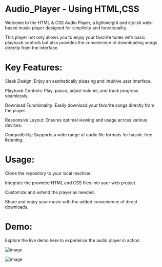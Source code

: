 # Audio_Player - Using HTML,CSS
Welcome to the HTML & CSS Audio Player, a lightweight and stylish web-based music player designed for simplicity and functionality. 

This player not only allows you to enjoy your favorite tunes with basic playback controls but also provides the convenience of downloading songs directly from the interface.

# Key Features:

Sleek Design: Enjoy an aesthetically pleasing and intuitive user interface.

Playback Controls: Play, pause, adjust volume, and track progress seamlessly.

Download Functionality: Easily download your favorite songs directly from the player.

Responsive Layout: Ensures optimal viewing and usage across various devices.

Compatibility: Supports a wide range of audio file formats for hassle-free listening.


# Usage:

Clone the repository to your local machine.

Integrate the provided HTML and CSS files into your web project.

Customize and extend the player as needed.

Share and enjoy your music with the added convenience of direct downloads.

# Demo:
Explore the live demo here to experience the audio player in action.

![image](https://github.com/ShaikSameehaTabassum/Audio_Player-Using-HTML-CSS/assets/83460032/87f7209e-9573-4b38-adf1-a31415196eb7)

![image](https://github.com/ShaikSameehaTabassum/Audio_Player-Using-HTML-CSS/assets/83460032/2a3b2215-3aec-450d-8abc-a339e049e253)



